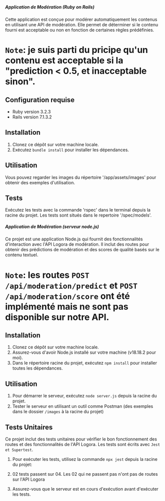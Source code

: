##### Application de Modération (Ruby on Rails)

Cette application est conçue pour modérer automatiquement les contenus en utilisant une API de modération. Elle permet de déterminer si le contenu fourni est acceptable ou non en fonction de certaines règles prédéfinies.

# `Note`: je suis parti du pricipe qu'un contenu est acceptable si la "prediction < 0.5, et inacceptable sinon".

## Configuration requise

- Ruby version 3.2.3
- Rails version 7.1.3.2

## Installation

1. Clonez ce dépôt sur votre machine locale.
2. Exécutez `bundle install` pour installer les dépendances.

## Utilisation

Vous pouvez regarder les images du répertoire '/app/assets/images' pour obtenir des exemples d'utilisation.

## Tests

Exécutez les tests avec la commande 'rspec' dans le terminal depuis la racine du projet. Les tests sont situés dans le repertoire '/spec/models'.

##### Application de Modération (serveur node.js)

Ce projet est une application Node.js qui fournit des fonctionnalités d'interaction avec l'API Logora de modération. Il inclut des routes pour obtenir des prédictions de modération et des scores de qualité basés sur le contenu textuel.

# `Note`: les routes `POST /api/moderation/predict` et `POST /api/moderation/score` ont été implémenté mais ne sont pas disponible sur notre API.

## Installation

1. Clonez ce dépôt sur votre machine locale.
2. Assurez-vous d'avoir Node.js installé sur votre machine (v18.18.2 pour moi).
3. Dans le répertoire racine du projet, exécutez `npm install` pour installer toutes les dépendances.

## Utilisation

1. Pour démarrer le serveur, exécutez `node server.js` depuis la racine du projet.
2. Tester le serveur en utilisant un outil comme Postman (des exemples dans le dossier `/images` à la racine du projet)

## Tests Unitaires

Ce projet inclut des tests unitaires pour vérifier le bon fonctionnement des routes et des fonctionnalités de l'API Logora. Les tests sont écrits avec `Jest et Supertest`.

1. Pour exécuter les tests, utilisez la commande `npx jest` depuis la racine du projet:
2. 02 tests passent sur 04. Les 02 qui ne passent pas n'ont pas de routes sur l'API Logora

3. Assurez-vous que le serveur est en cours d'exécution avant d'exécuter les tests.
